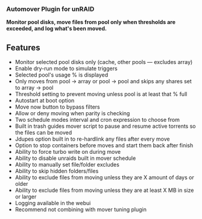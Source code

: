 ### Automover Plugin for unRAID ###

**Monitor pool disks, move files from pool only when thresholds are exceeded, and log what's been moved.**

## Features ##

- Monitor selected pool disks only (cache, other pools — excludes array)
- Enable dry-run mode to simulate triggers
- Selected pool's usage % is displayed
- Only moves from pool -> array or pool -> pool and skips any shares set to array -> pool
- Threshold setting to prevent moving unless pool is at least that % full
- Autostart at boot option
- Move now button to bypass filters
- Allow or deny moving when parity is checking
- Two schedule modes interval and cron expression to choose from
- Built in trash guides mover script to pause and resume active torrents so the files can be moved
- Jdupes option built in to re-hardlink any files after every move
- Option to stop containers before moves and start them back after finish
- Ability to force turbo write on during move
- Ability to disable unraids built in mover schedule
- Ability to manually set file/folder excludes
- Ability to skip hidden folders/files
- Ability to exclude files from moving unless they are X amount of days or older
- Ability to exclude files from moving unless they are at least X MB in size or larger
- Logging available in the webui
- Recommend not combining with mover tuning plugin











